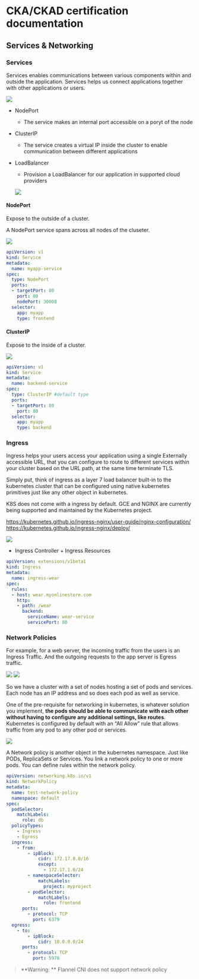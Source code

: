 # CKA/CKAD certification documentation

## Services & Networking

### Services

Services enables communications between various components within and outside the application. Services helps us connect applications together with other applications or users.

![](./assets/15-services.PNG)

- NodePort
  - The service makes an internal port accessible on a poryt of the node
- ClusterIP
  - The service creates a virtual IP inside the cluster to enable communication between different applications
- LoadBalancer
  - Provision a LoadBalancer for our application in supported cloud providers

  ![](./assets/16-services.PNG)

#### NodePort

Expose to the outside of a cluster.

A NodePort service spans across all nodes of the cluseter.

![](./assets/17-NodePort.png)

```yaml
apiVersion: v1
kind: Service
metadata:
  name: myapp-service
spec:
  type: NodePort
  ports:
  - targetPort: 80
    port: 80
    nodePort: 30008
  selector:
    app: myapp
    type: frontend
```

#### ClusterIP

Expose to the inside of a cluster.

![](./assets/18-ClusterIP.png)

```yaml
apiVersion: v1
kind: Service
metadata:
  name: backend-service
spec:
  type: ClusterIP #default type
  ports:
  - targetPort: 80
    port: 80
  selector:
    app: myapp
    type: backend
```

### Ingress

Ingress helps your users access your application using a single Externally accessible URL, that you can configure to route to different services within your cluster based on the URL path, at the same time terminate TLS.

Simply put, think of ingress as a layer 7 load balancer built-in to the kubernetes cluster that can be configured using native kubernetes primitives just like any other object in kubernetes.

K8S does not come with a ingress by default. GCE and NGINX are currently being supported and maintained by the Kubernetes project.

https://kubernetes.github.io/ingress-nginx/user-guide/nginx-configuration/
https://kubernetes.github.io/ingress-nginx/deploy/

![](./assets/11-ingress.PNG)

- Ingress Controller + Ingress Resources

```yaml
apiVersion: extensions/v1beta1
kind: Ingress
metadata:
  name: ingress-wear
spec:
  rules:
  - host: wear.myonlinestore.com
    http:
    - path: /wear
      backend:
        serviceName: wear-service
        servicePort: 80
```

### Network Policies

For example, for a web server, the incoming traffic from the users is an Ingress Traffic. And the outgoing requests to the app server is Egress traffic.

![](./assets/12-network-policy.PNG)
![](./assets/13-network-policy.PNG)

So we have a cluster with a set of nodes hosting a set of pods and services. Each node has an IP address and so does each pod as well as service.

One of the pre-requisite for networking in kubernetes, is whatever solution you implement, **the pods should be able to communicate with each other without having to configure any additional settings, like routes**. Kubernetes is configured by default with an “All Allow” rule that allows traffic from any pod to any other pod or services.

![](./assets/14-network-security.PNG)

A Network policy is another object in the kubernetes namespace. Just like PODs, ReplicaSets or Services. You link a network policy to one or more pods. You can 
define rules within the network policy.

```yaml
apiVersion: networking.k8s.io/v1
kind: NetworkPolicy
metadata:
  name: test-network-policy
  namespace: default
spec:
  podSelector:
    matchLabels:
      role: db
  policyTypes:
    - Ingress
    - Egress
  ingress:
    - from:
        - ipBlock:
            cidr: 172.17.0.0/16
            except:
              - 172.17.1.0/24
        - namespaceSelector:
            matchLabels:
              project: myproject
        - podSelector:
            matchLabels:
              role: frontend
      ports:
        - protocol: TCP
          port: 6379
  egress:
    - to:
        - ipBlock:
            cidr: 10.0.0.0/24
      ports:
        - protocol: TCP
          port: 5978
```

> **Warning: ** Flannel CNI does not support network policy